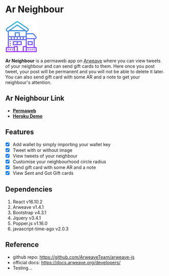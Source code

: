 # Ar Neighbour

<img src="https://github.com/mmitrasish/arweave-neighbour-tweet-react/blob/master/public/logo.png" width="100" height="100">

**Ar Neighbour** is a permaweb app on [Arweave](https://www.arweave.org/) where you can view tweets of your neighbour and can send gift cards to them. Here once you post tweet, your post will be permanent and you will not be able to delete it later. You can also send gift card with some AR and a note to get your neighbour's attention.

## Ar Neighbour Link

- [**Permaweb**](https://arweave.net/QHI8BgPnPm1xvMXDo3RI9SAByPWEZn0fqeoGU33fo3o)
- [**Heroku Demo**](https://ar-neighbour-tweet.herokuapp.com/)

## Features

- [x] Add wallet by simply importing your wallet key
- [x] Tweet with or without image
- [x] View tweets of your neighbour
- [x] Customise your neighbourhood circle radius
- [x] Send gift card with some AR and a note
- [x] View Sent and Got Gift cards

## Dependencies

1. React v16.10.2
1. Arweave v1.4.1
1. Bootstrap v4.3.1
1. Jquery v3.4.1
1. Popper.js v1.16.0
1. javascript-time-ago v2.0.3

## Reference

- github repo: https://github.com/ArweaveTeam/arweave-js
- official docs: https://docs.arweave.org/developers/
- Testing...

